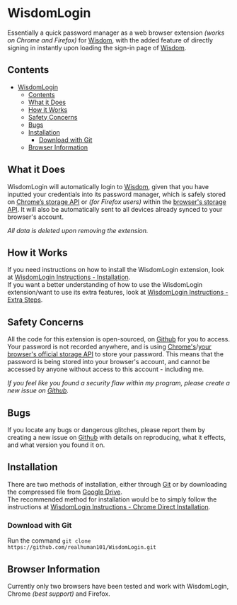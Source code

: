 # WisdomLogin

Essentially a quick password manager as a web browser extension *(works on Chrome and Firefox)* for [Wisdom](https://wisdom.wis.edu.hk/), with the added feature of directly signing in instantly upon loading the sign-in page of [Wisdom](https://wisdom.wis.edu.hk/).  

## Contents

- [WisdomLogin](#wisdomlogin)
	- [Contents](#contents)
	- [What it Does](#what-it-does)
	- [How it Works](#how-it-works)
	- [Safety Concerns](#safety-concerns)
	- [Bugs](#bugs)
	- [Installation](#installation)
		- [Download with Git](#download-with-git)
	- [Browser Information](#browser-information)

## What it Does

WisdomLogin will automatically login to [Wisdom](wisdom.wis.edu.hk/), given that you have inputted your credentials into its password manager, which is safely stored on [Chrome’s storage API](https://developer.chrome.com/docs/extensions/reference/storage/) or *(for Firefox users)* within the [browser's storage API](https://developer.mozilla.org/en-US/docs/Mozilla/Add-ons/WebExtensions/API/storage). It will also be automatically sent to all devices already synced to your browser's account.  
  
*All data is deleted upon removing the extension.*

## How it Works

If you need instructions on how to install the WisdomLogin extension, look at [WisdomLogin Instructions - Installation](https://docs.google.com/presentation/d/1VIXn9FJb83H6CQwr-JYIFJgz-z2UQoDg9Y4QCHWtGL0/edit?usp=sharing).  
If you want a better understanding of how to use the WisdomLogin extension/want to use its extra features, look at [WisdomLogin Instructions - Extra Steps](https://docs.google.com/presentation/d/1zxJBjksXeMD_YpHr4Lra-ENlIJDXK2RNx7RqnclwwDQ/edit?usp=sharing).

## Safety Concerns

All the code for this extension is open-sourced, on [Github](https://github.com/realhuman101/WisdomLogin) for you to access.  
Your password is not recorded anywhere, and is using [Chrome's](https://developer.mozilla.org/en-US/docs/Mozilla/Add-ons/WebExtensions/API/storage)/[your browser's official storage API](https://developer.chrome.com/docs/extensions/reference/storage/) to store your password. This means that the password is being stored into your browser's account, and cannot be accessed by anyone without access to this account - including me.  
  
*If you feel like you found a security flaw within my program, please create a new issue on [Github](https://github.com/realhuman101/WisdomLogin/issues/new).*

## Bugs

If you locate any bugs or dangerous glitches, please report them by creating a new issue on [Github](https://github.com/realhuman101/WisdomLogin/issues/new) with details on reproducing, what it effects, and what version you found it on.

## Installation

There are two methods of installation, either through [Git](https://github.com/realhuman101/WisdomLogin#download-with-git) or by downloading the compressed file from [Google Drive](https://github.com/realhuman101/WisdomLogin#direct-download).  
The recommended method for installation would be to simply follow the instructions at [WisdomLogin Instructions - Chrome Direct Installation](https://github.com/realhuman101/projectDocs/tree/master/WisdomLogin/installation/chrome/direct#Wisdomlogin---chrome-direct-installation-instructions).

### Download with Git

Run the command `git clone https://github.com/realhuman101/WisdomLogin.git`

## Browser Information

Currently only two browsers have been tested and work with WisdomLogin, Chrome *(best support)* and Firefox.
